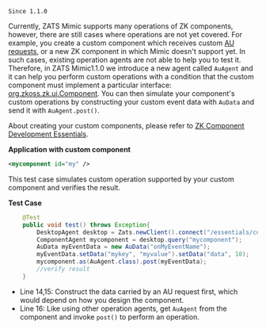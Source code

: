 

`Since 1.1.0`

Currently, ZATS Mimic supports many operations of ZK components,
however, there are still cases where operations are not yet covered. For
example, you create a custom component which receives custom [AU requests]({{site.baseurl}}/zk_client_side_ref/communication/au_requests/client-side_firing),
or a new ZK component in which Mimic doesn't support yet. In such cases,
existing operation agents are not able to help you to test it.
Therefore, in ZATS Mimic1.1.0 we introduce a new agent called `AuAgent`
and it can help you perform custom operations with a condition that the
custom component must implement a particular interface:
[org.zkoss.zk.ui.Component](https://www.zkoss.org/javadoc/latest/zk/org/zkoss/zk/ui/Component.html). You can then simulate your
component's custom operations by constructing your custom event data
with `AuData` and send it with `AuAgent.post()`.

About creating your custom components, please refer to [ZK Component Development Essentials]({{site.baseurl}}/zk_component_dev_essentials).

**Application with custom component**

```xml
<mycomponent id="my" />
```

This test case simulates custom operation supported by your custom
component and verifies the result.

**Test Case**

```java
    @Test
    public void test() throws Exception{
        DesktopAgent desktop = Zats.newClient().connect("/essentials/custom.zul");
        ComponentAgent mycomponent = desktop.query("mycomponent");
        AuData myEventData = new AuData("onMyEventName");
        myEventData.setData("mykey", "myvalue").setData("data", 10);
        mycomponent.as(AuAgent.class).post(myEventData);
        //verify result
    }
```

- Line 14,15: Construct the data carried by an AU request first, which
  would depend on how you design the component.
- Line 16: Like using other operation agents, get `AuAgent` from the
  component and invoke `post()` to perform an operation.

